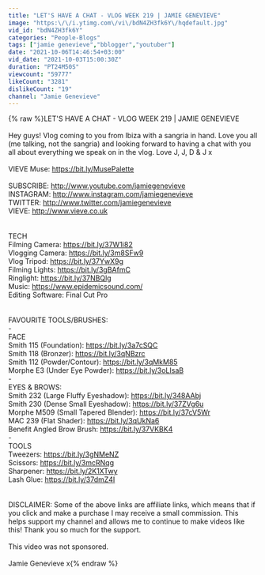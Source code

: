 ```yaml
---
title: "LET'S HAVE A CHAT - VLOG WEEK 219 | JAMIE GENEVIEVE"
image: "https:\/\/i.ytimg.com\/vi\/bdN4ZH3fk6Y\/hqdefault.jpg"
vid_id: "bdN4ZH3fk6Y"
categories: "People-Blogs"
tags: ["jamie genevieve","bblogger","youtuber"]
date: "2021-10-06T14:46:54+03:00"
vid_date: "2021-10-03T15:00:30Z"
duration: "PT24M50S"
viewcount: "59777"
likeCount: "3281"
dislikeCount: "19"
channel: "Jamie Genevieve"
---
```

{% raw %}LET'S HAVE A CHAT - VLOG WEEK 219 | JAMIE GENEVIEVE<br /><br />Hey guys! Vlog coming to you from Ibiza with a sangria in hand. Love you all (me talking, not the sangria) and looking forward to having a chat with you all about everything we speak on in the vlog. Love J, J, D &amp; J x<br /> <br />VIEVE Muse: <a rel="nofollow" target="blank" href="https://bit.ly/MusePalette">https://bit.ly/MusePalette</a><br /><br />SUBSCRIBE: <a rel="nofollow" target="blank" href="http://www.youtube.com/jamiegenevieve">http://www.youtube.com/jamiegenevieve</a><br />INSTAGRAM: <a rel="nofollow" target="blank" href="http://www.instagram.com/jamiegenevieve">http://www.instagram.com/jamiegenevieve</a><br />TWITTER: <a rel="nofollow" target="blank" href="http://www.twitter.com/jamiegenevieve">http://www.twitter.com/jamiegenevieve</a><br />VIEVE: <a rel="nofollow" target="blank" href="http://www.vieve.co.uk">http://www.vieve.co.uk</a><br /><br /><br />TECH<br />Filming Camera: <a rel="nofollow" target="blank" href="https://bit.ly/37W1i82">https://bit.ly/37W1i82</a><br />Vlogging Camera: <a rel="nofollow" target="blank" href="https://bit.ly/3m8SFw9">https://bit.ly/3m8SFw9</a><br />Vlog Tripod: <a rel="nofollow" target="blank" href="https://bit.ly/37YwX9g">https://bit.ly/37YwX9g</a><br />Filming Lights: <a rel="nofollow" target="blank" href="https://bit.ly/3gBAfmC">https://bit.ly/3gBAfmC</a><br />Ringlight: <a rel="nofollow" target="blank" href="https://bit.ly/37NBQlg">https://bit.ly/37NBQlg</a><br />Music: <a rel="nofollow" target="blank" href="https://www.epidemicsound.com/">https://www.epidemicsound.com/</a><br />Editing Software: Final Cut Pro<br /><br /><br />FAVOURITE TOOLS/BRUSHES:<br />-<br />FACE<br />Smith 115 (Foundation): <a rel="nofollow" target="blank" href="https://bit.ly/3a7cSQC">https://bit.ly/3a7cSQC</a><br />Smith 118 (Bronzer): <a rel="nofollow" target="blank" href="https://bit.ly/3qNBzrc">https://bit.ly/3qNBzrc</a><br />Smith 112 (Powder/Contour): <a rel="nofollow" target="blank" href="https://bit.ly/3qMkM85">https://bit.ly/3qMkM85</a><br />Morphe E3 (Under Eye Powder): <a rel="nofollow" target="blank" href="https://bit.ly/3oLIsaB">https://bit.ly/3oLIsaB</a><br />-<br />EYES &amp; BROWS:<br />Smith 232 (Large Fluffy Eyeshadow): <a rel="nofollow" target="blank" href="https://bit.ly/348AAbj">https://bit.ly/348AAbj</a><br />Smith 230 (Dense Small Eyeshadow): <a rel="nofollow" target="blank" href="https://bit.ly/37ZVg6u">https://bit.ly/37ZVg6u</a><br />Morphe M509 (Small Tapered Blender): <a rel="nofollow" target="blank" href="https://bit.ly/37cV5Wr">https://bit.ly/37cV5Wr</a><br />MAC 239 (Flat Shader): <a rel="nofollow" target="blank" href="https://bit.ly/3qUkNa6">https://bit.ly/3qUkNa6</a><br />Benefit Angled Brow Brush: <a rel="nofollow" target="blank" href="https://bit.ly/37VKBK4">https://bit.ly/37VKBK4</a><br />-<br />TOOLS<br />Tweezers: <a rel="nofollow" target="blank" href="https://bit.ly/3gNMeNZ">https://bit.ly/3gNMeNZ</a><br />Scissors: <a rel="nofollow" target="blank" href="https://bit.ly/3mcRNqg">https://bit.ly/3mcRNqg</a><br />Sharpener: <a rel="nofollow" target="blank" href="https://bit.ly/2K1XTwy">https://bit.ly/2K1XTwy</a><br />Lash Glue: <a rel="nofollow" target="blank" href="https://bit.ly/37dmZ4I">https://bit.ly/37dmZ4I</a><br /><br /><br />DISCLAIMER:  Some of the above links are affiliate links, which means that if you click and make a purchase I may receive a small commission. This helps support my channel and allows me to continue to make videos like this! Thank you so much for the support.<br /><br />This video was not sponsored.<br /><br />Jamie Genevieve x{% endraw %}
